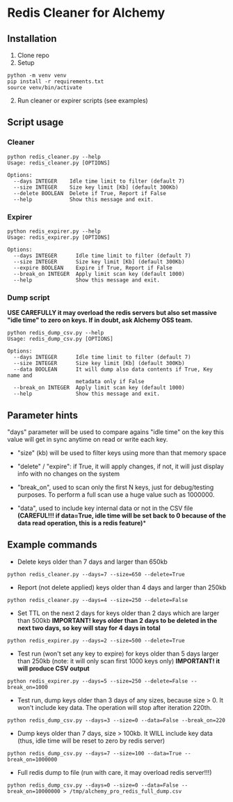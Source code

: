 # Redis Cleaner for Alchemy

## Installation
1. Clone repo
2. Setup
```
python -m venv venv
pip install -r requirements.txt
source venv/bin/activate
```
2. Run cleaner or expirer scripts
(see examples)


## Script usage

### Cleaner
```
python redis_cleaner.py --help
Usage: redis_cleaner.py [OPTIONS]

Options:
  --days INTEGER    Idle time limit to filter (default 7)
  --size INTEGER    Size key limit [Kb] (default 300Kb)
  --delete BOOLEAN  Delete if True, Report if False
  --help            Show this message and exit.
```


### Expirer
```
python redis_expirer.py --help
Usage: redis_expirer.py [OPTIONS]

Options:
  --days INTEGER      Idle time limit to filter (default 7)
  --size INTEGER      Size key limit [Kb] (default 300Kb)
  --expire BOOLEAN    Expire if True, Report if False
  --break_on INTEGER  Apply limit scan key (default 1000)
  --help              Show this message and exit.
```

### Dump script
__**USE CAREFULLY it may overload the redis servers but also set massive "idle time" to zero on keys. If in doubt, ask Alchemy OSS team.**__
```
python redis_dump_csv.py --help
Usage: redis_dump_csv.py [OPTIONS]

Options:
  --days INTEGER      Idle time limit to filter (default 7)
  --size INTEGER      Size key limit [Kb] (default 300Kb)
  --data BOOLEAN      It will dump also data contents if True, Key name and
                      metadata only if False
  --break_on INTEGER  Apply limit scan key (default 1000)
  --help              Show this message and exit.
```

## Parameter hints
"days" parameter will be used to compare agains "idle time" on the key
this value will get in sync anytime on read or write each key.

* "size" (kb) will be used to filter keys using more than that memory space

* "delete" / "expire": if True, it will apply changes, if not, it will just display info with no changes on the system

* "break_on", used to scan only the first N keys, just for debug/testing purposes. To perform a full scan use a huge value such as 1000000.

* "data", used to include key internal data or not in the CSV file **(CAREFUL!!! if data=True, idle time will be set back to 0 because of the data read operation, this is a redis feature)***

## Example commands
* Delete keys older than 7 days and larger than 650kb
```
python redis_cleaner.py --days=7 --size=650 --delete=True
```

* Report (not delete applied) keys older than 4 days and larger than 250kb
```
python redis_cleaner.py --days=4 --size=250 --delete=False
```

* Set TTL on the next 2 days for keys older than 2 days which are larger than 500kb 
**IMPORTANT! keys older than 2 days to be deleted in the next two days, so key will stay for 4 days in total**
```
python redis_expirer.py --days=2 --size=500 --delete=True
```

* Test run (won't set any key to expire) for keys older than 5 days larger than 250kb (note: it will only scan first 1000 keys only)
**IMPORTANT! it will produce CSV output**
```
python redis_expirer.py --days=5 --size=250 --delete=False --break_on=1000
```

* Test run, dump keys older than 3 days of any sizes, because size > 0. It won't include key data. The operation will stop after iteration 220th.
```
python redis_dump_csv.py --days=3 --size=0 --data=False --break_on=220
```

* Dump keys older than 7 days, size > 100kb. It WILL include key data (thus, idle time will be reset to zero by redis server)
```
python redis_dump_csv.py --days=7 --size=100 --data=True --break_on=1000000
```

* Full redis dump to file (run with care, it may overload redis server!!!)
```
python redis_dump_csv.py --days=0 --size=0 --data=False --break_on=10000000 > /tmp/alchemy_pro_redis_full_dump.csv
```
